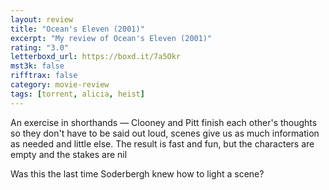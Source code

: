 ```yaml
---
layout: review
title: "Ocean's Eleven (2001)"
excerpt: "My review of Ocean's Eleven (2001)"
rating: "3.0"
letterboxd_url: https://boxd.it/7a5Okr
mst3k: false
rifftrax: false
category: movie-review
tags: [torrent, alicia, heist]
---
```


An exercise in shorthands — Clooney and Pitt finish each other's thoughts so they don't have to be said out loud, scenes give us as much information as needed and little else. The result is fast and fun, but the characters are empty and the stakes are nil

Was this the last time Soderbergh knew how to light a scene?
